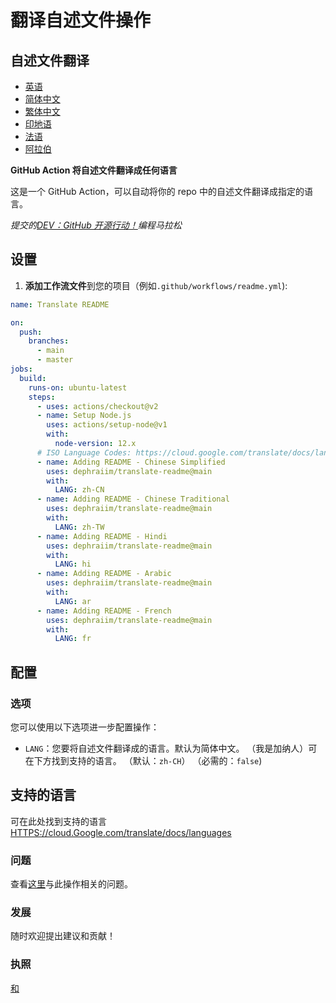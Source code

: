 # 翻译自述文件操作

## 自述文件翻译

-   [英语](README.md)
-   [简体中文](README.zh-CN.md)
-   [繁体中文](README.zh-TW.md)
-   [印地语](README.hi.md)
-   [法语](README.fr.md)
-   [阿拉伯](README.ar.md)

**GitHub Action 将自述文件翻译成任何语言**

这是一个 GitHub Action，可以自动将你的 repo 中的自述文件翻译成指定的语言。

_提交的[DEV：GitHub 开源行动！](https://dev.to/devteam/announcing-the-github-actions-hackathon-on-dev-3ljn)编程马拉松_

## 设置

1.  **添加工作流文件**到您的项目（例如`.github/workflows/readme.yml`):

```yaml
name: Translate README

on:
  push:
    branches:
      - main
      - master
jobs:
  build:
    runs-on: ubuntu-latest
    steps:
      - uses: actions/checkout@v2
      - name: Setup Node.js
        uses: actions/setup-node@v1
        with:
          node-version: 12.x
      # ISO Language Codes: https://cloud.google.com/translate/docs/languages  
      - name: Adding README - Chinese Simplified
        uses: dephraiim/translate-readme@main
        with:
          LANG: zh-CN
      - name: Adding README - Chinese Traditional
        uses: dephraiim/translate-readme@main
        with:
          LANG: zh-TW
      - name: Adding README - Hindi
        uses: dephraiim/translate-readme@main
        with:
          LANG: hi
      - name: Adding README - Arabic
        uses: dephraiim/translate-readme@main
        with:
          LANG: ar
      - name: Adding README - French
        uses: dephraiim/translate-readme@main
        with:
          LANG: fr
```

## 配置

### 选项

您可以使用以下选项进一步配置操作：

-   `LANG`：您要将自述文件翻译成的语言。默认为简体中文。 （我是加纳人）可在下方找到支持的语言。
    （默认：`zh-CH`） （必需的：`false`)

## 支持的语言

可在此处找到支持的语言[HTTPS://cloud.Google.com/translate/docs/languages](https://cloud.google.com/translate/docs/languages)

### 问题

查看[这里](https://github.com/dephraiim/translate-readme/issues/1)与此操作相关的问题。

### 发展

随时欢迎提出建议和贡献！

### 执照

[和](./LICENSE)

